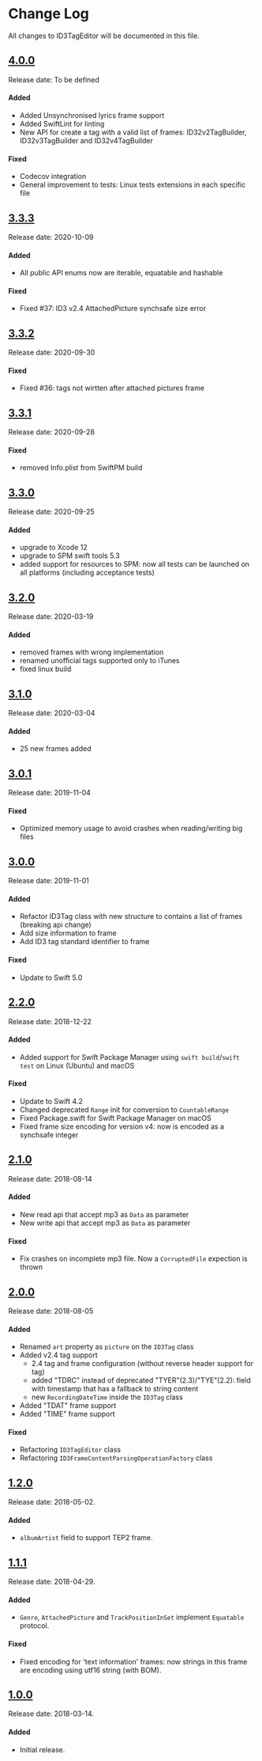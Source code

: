 # Change Log
All changes to ID3TagEditor will be documented in this file.

## [4.0.0](https://github.com/chicio/ID3TagEditor/releases/tag/4.0.0)
Release date: To be defined

#### Added
- Added Unsynchronised lyrics frame support
- Added SwiftLint for linting
- New API for create a tag with a valid list of frames: ID32v2TagBuilder, ID32v3TagBuilder and ID32v4TagBuilder

#### Fixed
- Codecov integration
- General improvement to tests: Linux tests extensions in each specific file


## [3.3.3](https://github.com/chicio/ID3TagEditor/releases/tag/3.3.3)
Release date: 2020-10-09

#### Added
- All public API enums now are iterable, equatable and hashable

#### Fixed
- Fixed #37: ID3 v2.4 AttachedPicture synchsafe size error 


## [3.3.2](https://github.com/chicio/ID3TagEditor/releases/tag/3.3.2)
Release date: 2020-09-30

#### Fixed
- Fixed #36: tags not wirtten after attached pictures frame


## [3.3.1](https://github.com/chicio/ID3TagEditor/releases/tag/3.3.1)
Release date: 2020-09-28

#### Fixed
- removed Info.plist from SwiftPM build 


## [3.3.0](https://github.com/chicio/ID3TagEditor/releases/tag/3.3.0)
Release date: 2020-09-25

#### Added
- upgrade to Xcode 12
- upgrade to SPM swift tools 5.3
- added support for resources to SPM: now all tests can be launched on all platforms (including acceptance tests)


## [3.2.0](https://github.com/chicio/ID3TagEditor/releases/tag/3.2.0)
Release date: 2020-03-19

#### Added
- removed frames with wrong implementation
- renamed unofficial tags supported only to iTunes
- fixed linux build


## [3.1.0](https://github.com/chicio/ID3TagEditor/releases/tag/3.1.0)
Release date: 2020-03-04

#### Added
- 25 new frames added


## [3.0.1](https://github.com/chicio/ID3TagEditor/releases/tag/3.0.1)
Release date: 2019-11-04

#### Fixed
- Optimized memory usage to avoid crashes when reading/writing big files

## [3.0.0](https://github.com/chicio/ID3TagEditor/releases/tag/3.0.0)
Release date: 2019-11-01

#### Added
- Refactor ID3Tag class with new structure to contains a list of frames (breaking api change)
- Add size information to frame
- Add ID3 tag standard identifier to frame

#### Fixed
- Update to Swift 5.0


## [2.2.0](https://github.com/chicio/ID3TagEditor/releases/tag/2.2.0)
Release date: 2018-12-22

#### Added
- Added support for Swift Package Manager using `swift build`/`swift test` on Linux (Ubuntu) and macOS

#### Fixed
- Update to Swift 4.2
- Changed deprecated `Range` init for conversion to `CountableRange` 
- Fixed Package.swift for Swift Package Manager on macOS
- Fixed frame size encoding for version v4: now is encoded as a synchsafe integer


## [2.1.0](https://github.com/chicio/ID3TagEditor/releases/tag/2.1.0)
Release date: 2018-08-14

#### Added
- New read api that accept mp3 as `Data`  as parameter
- New write api that accept mp3 as `Data`  as parameter

#### Fixed
- Fix crashes on incomplete mp3 file. Now a `CorruptedFile` expection is thrown


## [2.0.0](https://github.com/chicio/ID3TagEditor/releases/tag/2.0.0)
Release date: 2018-08-05

#### Added
- Renamed `art` property as `picture` on the `ID3Tag` class 
- Added v2.4 tag support
    - 2.4 tag and frame configuration (without reverse header support for tag)
    - added "TDRC" instead of deprecated "TYER"(2.3)/"TYE"(2.2): field with timestamp that has a fallback to string content
    - new `RecordingDateTime` inside the `ID3Tag` class
- Added "TDAT" frame support
- Added "TIME" frame support

#### Fixed
- Refactoring `ID3TagEditor` class
- Refactoring `ID3FrameContentParsingOperationFactory` class


## [1.2.0](https://github.com/chicio/ID3TagEditor/releases/tag/1.2.0)
Release date: 2018-05-02.

#### Added
- `albumArtist` field to support TEP2 frame.


## [1.1.1](https://github.com/chicio/ID3TagEditor/releases/tag/1.1.1)
Release date: 2018-04-29.

#### Added
- `Genre`, `AttachedPicture` and `TrackPositionInSet` implement `Equatable` protocol.

#### Fixed
- Fixed encoding for 'text information' frames: now strings in this frame are encoding using utf16 string (with BOM).

  
## [1.0.0](https://github.com/chicio/ID3TagEditor/releases/tag/1.0.0)
Release date: 2018-03-14.

#### Added
- Initial release.
